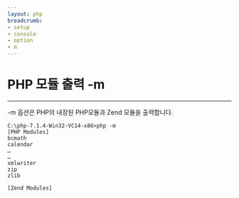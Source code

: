 ```yaml
---
layout: php
breadcrumb:
- setup
- console
- option
- m
---
```


# PHP 모듈 출력 -m
---
-m 옵션은 PHP의 내장된 PHP모듈과 Zend 모듈을 출력합니다.  

```
C:\php-7.1.4-Win32-VC14-x86>php -m
[PHP Modules]
bcmath
calendar
…
…
xmlwriter
zip
zlib

[Zend Modules]
```